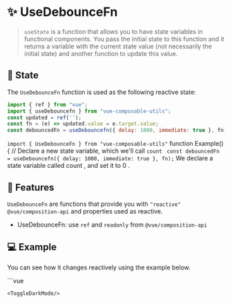 # :sparkles: UseDebounceFn
> `useState` is a function that allows you to have state variables in functional components. You pass the initial state to this function and it returns a variable with the current state value (not necessarily the initial state) and another function to update this value.

## :convenience_store: State

The `UseDebounceFn` function is used as the following reactive state:

```js
import { ref } from "vue";
import { useDebouncefn } from "vue-composable-utils";
const updated = ref('');
const fn = (e) => updated.value = e.target.value;
const debouncedFn = useDebouncefn({ delay: 1000, immediate: true }, fn);
```

`import { UseDebounceFn } from "vue-composable-utils"` function Example() { // Declare a new state variable, which we'll call `count` ` const debouncedFn = useDebouncefn({ delay: 1000, immediate: true }, fn);` We declare a state variable called count , and set it to 0 .


## :rocket: Features

`UseDebounceFn` are functions that provide you with `"reactive"` `@vue/composition-api` and properties used as reactive.

- UseDebounceFn: use `ref` and `readonly` from `@vue/composition-api`

## :computer: Example

You can see how it changes reactively using the example below.

<DebouncedFn />
```vue
<template>
  <div>
    <p>Event handler : {{ updated }}</p>
    <input :value="updated" @input="debouncedFn" placeholder="input" />
    <input disabled placeholder="output" :value="updated"/>
    <small>Delay is set to 1000ms.</small>
  </div>
</template>

<script>
import { ref } from "vue";
import { useDebounceFn } from "vue-composable-utils";

export default {
  setup() {
    const updated = ref('');
    const fn = (e) => updated.value = e.target.value;

    const debouncedFn = useDebounceFn({ delay: 1000, immediate: true }, fn);

    return { updated, debouncedFn };
  },
};
</script>

<style scoped>
input {
    margin: 0.5em;
    padding: 0.8em;
}
</style>
```
<ToggleDarkMode/>
